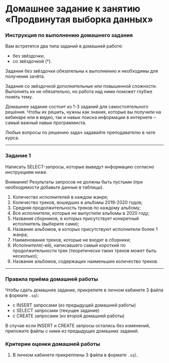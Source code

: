 # Домашнее задание к занятию «Продвинутая выборка данных»

### Инструкция по выполнению домашнего задания

Вам встретятся два типа заданий в домашней работе:

- без звёздочки,
- со звёздочкой (*).

Задания без звёздочки обязательны к выполнению и необходимы для получения зачёта.

Задания со звёздочкой дополнительные или повышенной сложности. Выполнять их не обязательно, но работа над ними поможет глубже понять тему.

Домашнее задание состоит из 1-3 заданий для самостоятельного решения. Чтобы их решить, нужны как знания, которые вы получили на вебинаре или в видео, так и навык поиска информации в интернете – самый важный навык программиста.

Любые вопросы по решению задач задавайте преподавателю в чате курса.

-----

### Задание 1

Написать SELECT-запросы, которые выведут информацию согласно инструкциям ниже.

Внимание! Результаты запросов не должны быть пустыми (при необходимости добавьте данные в таблицы).

1. Количество исполнителей в каждом жанре;
2. Количество треков, вошедших в альбомы 2019-2020 годов;
3. Средняя продолжительность треков по каждому альбому;
4. Все исполнители, которые не выпустили альбомы в 2020 году;
5. Названия сборников, в которых присутствует конкретный исполнитель (выберите сами);
6. Название альбомов, в которых присутствуют исполнители более 1 жанра;
7. Наименование треков, которые не входят в сборники;
8. Исполнителя(-ей), написавшего самый короткий по продолжительности трек (теоретически таких треков может быть несколько);
9. Название альбомов, содержащих наименьшее количество треков.

------

### Правила приёма домашней работы

Чтобы сдать домашнее задание, прикрепите в личном кабинете 3 файла в формате `.sql`:

- с INSERT запросами (из предыдущей домашней работы)
- с SELECT запросами (текущее задание)
- с CREATE запросами (из второй домашней работы)

В случае если INSERT и CREATE запросы остались без изменений, приложите файлы c ними из предыдущих домашних заданий.

### Критерии оценки домашней работы

1. В личном кабинете прикреплены 3 файла в формате `.sql`.
